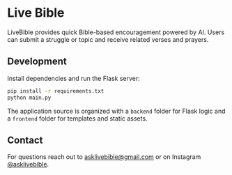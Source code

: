 # Live Bible

LiveBible provides quick Bible-based encouragement powered by AI. Users can submit a struggle or topic and receive related verses and prayers.

## Development

Install dependencies and run the Flask server:

```bash
pip install -r requirements.txt
python main.py
```

The application source is organized with a `backend` folder for Flask logic and a `frontend` folder for templates and static assets.

## Contact

For questions reach out to [asklivebible@gmail.com](mailto:asklivebible@gmail.com) or on Instagram [@asklivebible](https://instagram.com/asklivebible).
